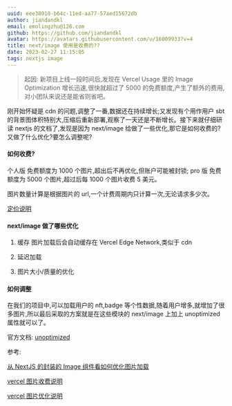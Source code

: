 ```yaml
---
uuid: eee38010-b64c-11ed-aa77-57aed15672db
author: jiandandkl
email: emolingzhu@126.com
github: https://github.com/jiandandkl
avatar: https://avatars.githubusercontent.com/u/16009933?v=4
title: next/image 使用是收费的??
date: 2023-02-27 11:15:05
tags: nextjs image
---
```


> 起因: 新项目上线一段时间后,发现在 Vercel Usage 里的 Image Optimization 增长迅速,很快就超过了 5000 的免费额度,产生了额外的费用,对小团队来说还是能省则省吧。

刚开始怀疑是 cdn 的问题,调整了一番,数据还在持续增长;又发现有个用作用户 sbt 的背景图体积特别大,压缩后重新部署,观察了一天还是不断增长。接下来就仔细研读 nextjs 的文档了,发现是因为 next/image 给做了一些优化,那它是如何收费的?又做了什么优化?要怎么调整呢?

#### 如何收费?

个人版 免费额度为 1000 个图片,超出后不再优化,但账户可能被封锁;
pro 版 免费额度为 5000 个图片,超过后每 1000 个图片收费 5 美元。

图片数量计算是根据图片的 url,一个计费周期内只计算一次,无论请求多少次。

[定价说明](https://vercel.com/docs/concepts/image-optimization/limits-and-pricing)

#### next/image 做了哪些优化

1. 缓存
   图片加载后会自动缓存在 Vercel Edge Network,类似于 cdn

2. 延迟加载

3. 图片大小/质量的优化

#### 如何调整

在我们的项目中,可以加载用户的 nft,badge 等个性数据,随着用户增多,就增加了很多图片,所以最后采取的方案就是在这些模块的 next/image 上加上 unoptimized 属性就可以了。

官方文档: [unoptimized](https://nextjs.org/docs/api-reference/next/image#unoptimized)

参考:

[从 NextJS 的封装的 Image 组件看如何优化图片加载](https://juejin.cn/post/7110240631531765797)

[vercel 图片收费说明](https://vercel.com/docs/concepts/image-optimization/managing-image-optimization-costs)

[vercel 图片优化说明](https://vercel.com/docs/concepts/image-optimization#benefits)
